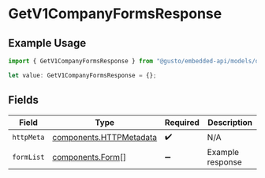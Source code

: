 # GetV1CompanyFormsResponse

## Example Usage

```typescript
import { GetV1CompanyFormsResponse } from "@gusto/embedded-api/models/operations/getv1companyforms.js";

let value: GetV1CompanyFormsResponse = {};
```

## Fields

| Field                                                              | Type                                                               | Required                                                           | Description                                                        |
| ------------------------------------------------------------------ | ------------------------------------------------------------------ | ------------------------------------------------------------------ | ------------------------------------------------------------------ |
| `httpMeta`                                                         | [components.HTTPMetadata](../../models/components/httpmetadata.md) | :heavy_check_mark:                                                 | N/A                                                                |
| `formList`                                                         | [components.Form](../../models/components/form.md)[]               | :heavy_minus_sign:                                                 | Example response                                                   |